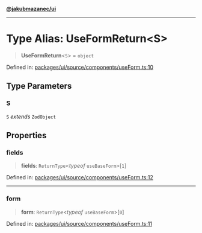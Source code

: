 [**@jakubmazanec/ui**](../README.md)

---

# Type Alias: UseFormReturn\<S\>

> **UseFormReturn**\<`S`\> = `object`

Defined in:
[packages/ui/source/components/useForm.ts:10](https://github.com/jakubmazanec/tools/blob/026d472564678641afd0039e9c07d936f221ca46/packages/ui/source/components/useForm.ts#L10)

## Type Parameters

### S

`S` _extends_ `ZodObject`

## Properties

### fields

> **fields**: `ReturnType`\<_typeof_ `useBaseForm`\>\[`1`\]

Defined in:
[packages/ui/source/components/useForm.ts:12](https://github.com/jakubmazanec/tools/blob/026d472564678641afd0039e9c07d936f221ca46/packages/ui/source/components/useForm.ts#L12)

---

### form

> **form**: `ReturnType`\<_typeof_ `useBaseForm`\>\[`0`\]

Defined in:
[packages/ui/source/components/useForm.ts:11](https://github.com/jakubmazanec/tools/blob/026d472564678641afd0039e9c07d936f221ca46/packages/ui/source/components/useForm.ts#L11)
